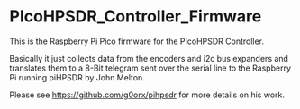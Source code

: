 # PIcoHPSDR_Controller_Firmware
This is the Raspberry Pi Pico firmware for the PIcoHPSDR Controller.

Basically it just collects data from the encoders and i2c bus expanders and translates them to a 8-Bit telegram sent over the serial line to the Raspberry Pi running piHPSDR by John Melton.

Please see https://github.com/g0orx/pihpsdr for more details on his work.

